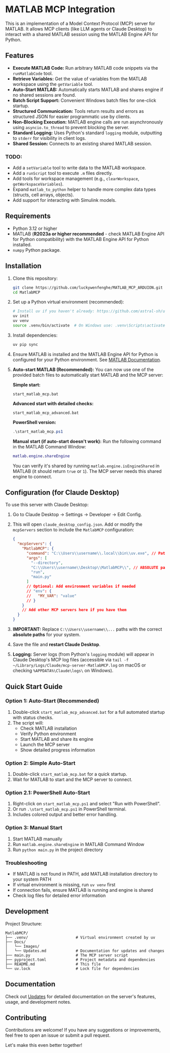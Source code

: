 # MATLAB MCP Integration

This is an implementation of a Model Context Protocol (MCP) server for MATLAB. It allows MCP clients (like LLM agents or Claude Desktop) to interact with a shared MATLAB session using the MATLAB Engine API for Python.

## Features

*   **Execute MATLAB Code:** Run arbitrary MATLAB code snippets via the `runMatlabCode` tool.
*   **Retrieve Variables:** Get the value of variables from the MATLAB workspace using the `getVariable` tool.
*   **Auto-Start MATLAB:** Automatically starts MATLAB and shares engine if no shared sessions are found.
*   **Batch Script Support:** Convenient Windows batch files for one-click startup.
*   **Structured Communication:** Tools return results and errors as structured JSON for easier programmatic use by clients.
*   **Non-Blocking Execution:** MATLAB engine calls are run asynchronously using `asyncio.to_thread` to prevent blocking the server.
*   **Standard Logging:** Uses Python's standard `logging` module, outputting to `stderr` for visibility in client logs.
*   **Shared Session:** Connects to an existing shared MATLAB session.

### TODO:

*   Add a `setVariable` tool to write data to the MATLAB workspace.
*   Add a `runScript` tool to execute `.m` files directly.
*   Add tools for workspace management (e.g., `clearWorkspace`, `getWorkspaceVariables`).
*   Expand `matlab_to_python` helper to handle more complex data types (structs, cell arrays, objects).
*   Add support for interacting with Simulink models.

## Requirements

*   Python 3.12 or higher
*   MATLAB (**R2023a or higher recommended** - check MATLAB Engine API for Python compatibility) with the MATLAB Engine API for Python installed.
*   `numpy` Python package.

## Installation

1.  Clone this repository:
    ```bash
    git clone https://github.com/luckywenfenghe/MATLAB_MCP_ARDUION.git
    cd MatlabMCP
    ```

2.  Set up a Python virtual environment (recommended):
    ```bash
    # Install uv if you haven't already: https://github.com/astral-sh/uv
    uv init
    uv venv
    source .venv/bin/activate  # On Windows use: .venv\Scripts\activate
    ```

3.  Install dependencies:
    ```bash
    uv pip sync
    ```

4.  Ensure MATLAB is installed and the MATLAB Engine API for Python is configured for your Python environment. See [MATLAB Documentation](https://www.mathworks.com/help/matlab/matlab_external/install-the-matlab-engine-for-python.html).

5.  **Auto-start MATLAB (Recommended):** You can now use one of the provided batch files to automatically start MATLAB and the MCP server:
    
    **Simple start:**
    ```batch
    start_matlab_mcp.bat
    ```
    
    **Advanced start with detailed checks:**
    ```batch
    start_matlab_mcp_advanced.bat
    ```
    
    **PowerShell version:**
    ```powershell
    .\start_matlab_mcp.ps1
    ```
    
    **Manual start (if auto-start doesn't work):** Run the following command in the MATLAB Command Window:
    ```matlab
    matlab.engine.shareEngine
    ```
    You can verify it's shared by running `matlab.engine.isEngineShared` in MATLAB (it should return `true` or `1`). The MCP server needs this shared engine to connect.

## Configuration (for Claude Desktop)

To use this server with Claude Desktop:

1.  Go to Claude Desktop -> Settings -> Developer -> Edit Config.
2.  This will open `claude_desktop_config.json`. Add or modify the `mcpServers` section to include the `MatlabMCP` configuration:

    ```json
    {
      "mcpServers": {
        "MatlabMCP": {
          "command": "C:\\Users\\username\\.local\\bin\\uv.exe", // Path to your uv executable
          "args": [
            "--directory",
            "C:\\Users\\username\\Desktop\\MatlabMCP\\", // ABSOLUTE path to the cloned repository directory
            "run",
            "main.py"
          ]
          // Optional: Add environment variables if needed
          // "env": {
          //   "MY_VAR": "value"
          // }
        }
        // Add other MCP servers here if you have them
      }
    }
    ```
3.  **IMPORTANT:** Replace `C:\\Users\\username\\...` paths with the correct **absolute paths** for your system.
4.  Save the file and **restart Claude Desktop**.
5.  **Logging:** Server logs (from Python's `logging` module) will appear in Claude Desktop's MCP log files (accessible via `tail -f ~/Library/Logs/Claude/mcp-server-MatlabMCP.log` on macOS or checking `%APPDATA%\Claude\logs\` on Windows).

## Quick Start Guide

### Option 1: Auto-Start (Recommended)
1. Double-click `start_matlab_mcp_advanced.bat` for a full automated startup with status checks.
2. The script will:
   - Check MATLAB installation
   - Verify Python environment
   - Start MATLAB and share its engine
   - Launch the MCP server
   - Show detailed progress information

### Option 2: Simple Auto-Start
1. Double-click `start_matlab_mcp.bat` for a quick startup.
2. Wait for MATLAB to start and the MCP server to connect.

### Option 2.1: PowerShell Auto-Start
1. Right-click on `start_matlab_mcp.ps1` and select "Run with PowerShell".
2. Or run `.\start_matlab_mcp.ps1` in PowerShell terminal.
3. Includes colored output and better error handling.

### Option 3: Manual Start
1. Start MATLAB manually
2. Run `matlab.engine.shareEngine` in MATLAB Command Window
3. Run `python main.py` in the project directory

### Troubleshooting
- If MATLAB is not found in PATH, add MATLAB installation directory to your system PATH
- If virtual environment is missing, run `uv venv` first
- If connection fails, ensure MATLAB is running and engine is shared
- Check log files for detailed error information


## Development

Project Structure:
```
MatlabMCP/
├── .venv/                     # Virtual environment created by uv
├── Docs/
│   └── Images/
│   └── Updates.md             # Documentation for updates and changes
├── main.py                    # The MCP server script
├── pyproject.toml             # Project metadata and dependencies
├── README.md                  # This file
└── uv.lock                    # Lock file for dependencies
```

## Documentation
Check out [Updates](./Docs/Updates.md) for detailed documentation on the server's features, usage, and development notes.

## Contributing
Contributions are welcome! If you have any suggestions or improvements, feel free to open an issue or submit a pull request.

Let's make this even better together!
